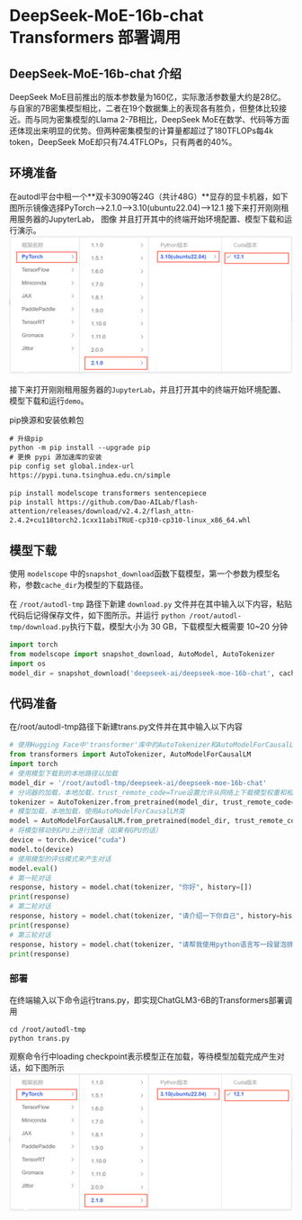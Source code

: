 # DeepSeek-MoE-16b-chat Transformers 部署调用

## DeepSeek-MoE-16b-chat 介绍

DeepSeek MoE目前推出的版本参数量为160亿，实际激活参数量大约是28亿。与自家的7B密集模型相比，二者在19个数据集上的表现各有胜负，但整体比较接近。而与同为密集模型的Llama 2-7B相比，DeepSeek MoE在数学、代码等方面还体现出来明显的优势。但两种密集模型的计算量都超过了180TFLOPs每4k token，DeepSeek MoE却只有74.4TFLOPs，只有两者的40%。

## 环境准备
在autodl平台中租一个**双卡3090等24G（共计48G）**显存的显卡机器，如下图所示镜像选择PyTorch-->2.1.0-->3.10(ubuntu22.04)-->12.1
接下来打开刚刚租用服务器的JupyterLab， 图像 并且打开其中的终端开始环境配置、模型下载和运行演示。 
![Alt text](images/image-6.png)

接下来打开刚刚租用服务器的`JupyterLab`，并且打开其中的终端开始环境配置、模型下载和运行`demo`。

pip换源和安装依赖包

```shell
# 升级pip
python -m pip install --upgrade pip
# 更换 pypi 源加速库的安装
pip config set global.index-url https://pypi.tuna.tsinghua.edu.cn/simple

pip install modelscope transformers sentencepiece
pip install https://github.com/Dao-AILab/flash-attention/releases/download/v2.4.2/flash_attn-2.4.2+cu118torch2.1cxx11abiTRUE-cp310-cp310-linux_x86_64.whl
```

## 模型下载

使用 `modelscope` 中的`snapshot_download`函数下载模型，第一个参数为模型名称，参数`cache_dir`为模型的下载路径。

在 `/root/autodl-tmp` 路径下新建 `download.py` 文件并在其中输入以下内容，粘贴代码后记得保存文件，如下图所示。并运行 `python /root/autodl-tmp/download.py`执行下载，模型大小为 30 GB，下载模型大概需要 10~20 分钟

```python
import torch
from modelscope import snapshot_download, AutoModel, AutoTokenizer
import os
model_dir = snapshot_download('deepseek-ai/deepseek-moe-16b-chat', cache_dir='/root/autodl-tmp', revision='master')
```

## 代码准备

在/root/autodl-tmp路径下新建trans.py文件并在其中输入以下内容
```python
# 使用Hugging Face中'transformer'库中的AutoTokenizer和AutoModelForCausalLM以加载分词器和对话模型
from transformers import AutoTokenizer, AutoModelForCausalLM
import torch
# 使用模型下载到的本地路径以加载
model_dir = '/root/autodl-tmp/deepseek-ai/deepseek-moe-16b-chat'
# 分词器的加载，本地加载，trust_remote_code=True设置允许从网络上下载模型权重和相关的代码
tokenizer = AutoTokenizer.from_pretrained(model_dir, trust_remote_code=True)
# 模型加载，本地加载，使用AutoModelForCausalLM类
model = AutoModelForCausalLM.from_pretrained(model_dir, trust_remote_code=True)
# 将模型移动到GPU上进行加速（如果有GPU的话）
device = torch.device("cuda")
model.to(device)
# 使用模型的评估模式来产生对话
model.eval()
# 第一轮对话
response, history = model.chat(tokenizer, "你好", history=[])
print(response)
# 第二轮对话
response, history = model.chat(tokenizer, "请介绍一下你自己", history=history)
print(response)
# 第三轮对话
response, history = model.chat(tokenizer, "请帮我使用python语言写一段冒泡排序的代码", history=history)
print(response)
```
### 部署

在终端输入以下命令运行trans.py，即实现ChatGLM3-6B的Transformers部署调用

```shell
cd /root/autodl-tmp
python trans.py
```
观察命令行中loading checkpoint表示模型正在加载，等待模型加载完成产生对话，如下图所示
![image](images/image-6.png)

